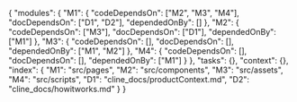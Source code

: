 {
  "modules": {
    "M1": {
      "codeDependsOn": ["M2", "M3", "M4"],
      "docDependsOn": ["D1", "D2"],
      "dependedOnBy": []
    },
    "M2": {
      "codeDependsOn": ["M3"],
      "docDependsOn": ["D1"],
      "dependedOnBy": ["M1"]
    },
    "M3": {
      "codeDependsOn": [],
      "docDependsOn": [],
      "dependedOnBy": ["M1", "M2"]
    },
    "M4": {
      "codeDependsOn": [],
      "docDependsOn": [],
      "dependedOnBy": ["M1"]
    }
  },
  "tasks": {},
  "context": {},
  "index": {
    "M1": "src/pages",
    "M2": "src/components",
    "M3": "src/assets",
    "M4": "src/scripts",
    "D1": "cline_docs/productContext.md",
    "D2": "cline_docs/howitworks.md"
  }
}
